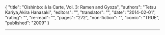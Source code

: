 {
"title": "Oishinbo: à la Carte, Vol. 3: Ramen and Gyoza",
"authors": "Tetsu Kariya,Akira Hanasaki",
"editors": "",
"translator": "",
"date": "2014-02-01",
"rating": "",
"re-read": "",
"pages": "272",
"non-fiction": "",
"comic": "TRUE",
"published": "2009"
}

---
